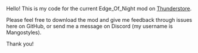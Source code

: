 Hello! This is my code for the current Edge_Of_Night mod on [Thunderstore](https://thunderstore.io/package/George/Edge_Of_Night/).

Please feel free to download the mod and give me feedback through issues here on GitHub, or send me a message on Discord (my username is Mangostyles).

Thank you!